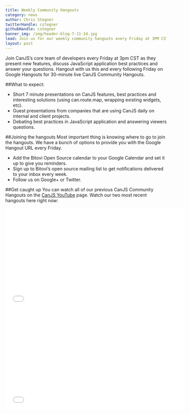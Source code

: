 ```yaml
---
title: Weekly Community Hangouts
category: news
author: Chris Stegner
twitterHandle: cstegner
githubHandle: cstegner
banner_img: /img/header-blog-7-11-14.jpg
lead: Join us for our weekly community hangouts every Friday at 3PM CST.
layout: post
---
```


Join CanJS’s core team of developers every Friday at 3pm CST as they present new features, discuss JavaScript application best practices and answer your questions.  Hangout with us this and every following Friday on Google Hangouts for 30-minute live CanJS Community Hangouts.
  
##What to expect:
  
- Short 7 minute presentations on CanJS features, best practices and interesting solutions (using can.route.map, wrapping existing widgets, etc).
- Guest presentations from companies that are using CanJS daily on internal and client projects.
- Debating best practices in JavaScript application and answering viewers questions.

##Joining the hangouts
Most important thing is knowing where to go to join the hangouts.  We have a bunch of options to provide you with the Google Hangout URL every Friday.

- Add the Bitovi Open Source calendar to your Google Calendar and set it up to give you reminders.
- Sign up to Bitovi’s open source mailing list to get notifications delivered to your inbox every week.  
- Follow us on Google+ or Twitter.

##Get caught up
You can watch all of our previous CanJS Community Hangouts on the [CanJS YouTube](https://www.youtube.com/channel/UCM_xC8UOHt2ay5wz-3gotmg) page.  Watch our two most recent hangouts here right now:

<iframe width="560" height="315" src="//www.youtube.com/embed/4SBslZoHNSM" frameborder="0" allowfullscreen></iframe>  
  
<iframe width="560" height="315" src="//www.youtube.com/embed/0Hhuv5Qru9k" frameborder="0" allowfullscreen></iframe>